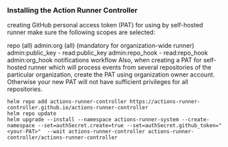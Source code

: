 ### Installing the Action Runner Controller
creating GitHub personal access token (PAT) for using by self-hosted runner make sure the following scopes are selected:

repo (all)
admin:org (all) (mandatory for organization-wide runner)
admin:public_key - read:public_key
admin:repo_hook - read:repo_hook
admin:org_hook
notifications
workflow
Also, when creating a PAT for self-hosted runner which will process events from several repositories of the particular organization, create the PAT using organization owner account. Otherwise your new PAT will not have sufficient privileges for all repositories.

```shell
helm repo add actions-runner-controller https://actions-runner-controller.github.io/actions-runner-controller
helm repo update
helm upgrade --install --namespace actions-runner-system --create-namespace --set=authSecret.create=true --set=authSecret.github_token="<your-PAT>"  --wait actions-runner-controller actions-runner-controller/actions-runner-controller
```
